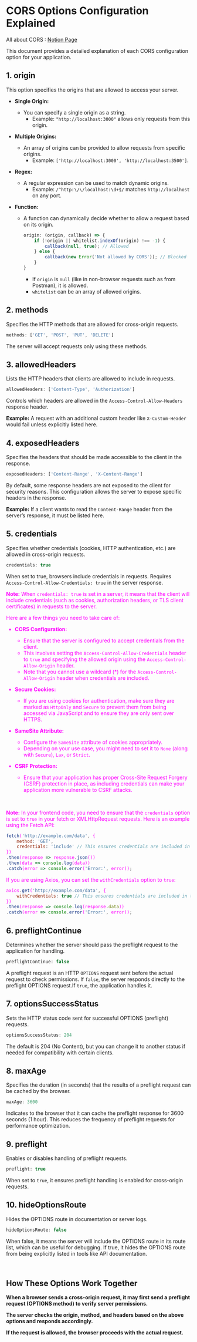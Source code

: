# CORS Options Configuration Explained

All about CORS : [Notion Page](https://www.notion.so/Backend-15ccbc454e38805bb14af0f46d3fe15a?pvs=4#15ccbc454e38803aa7c0f352b7952e7b)

This document provides a detailed explanation of each CORS configuration option for your application.

## **1. origin**

This option specifies the origins that are allowed to access your server.

* **Single Origin:**

   - You can specify a single origin as a string.
     - Example: `"http://localhost:3000"` allows only requests from this origin.

* **Multiple Origins:**

   - An array of origins can be provided to allow requests from specific origins.
     - Example: `['http://localhost:3000', 'http://localhost:3500']`.

* **Regex:**

   - A regular expression can be used to match dynamic origins.
     - Example: `/^http:\/\/localhost:\d+$/` matches `http://localhost` on any port.

* **Function:**

   - A function can dynamically decide whether to allow a request based on its origin.

     ```javascript
     origin: (origin, callback) => {
         if (!origin || whitelist.indexOf(origin) !== -1) {
             callback(null, true); // Allowed
         } else {
             callback(new Error('Not allowed by CORS')); // Blocked
         }
     }
     ```

     - If `origin` is `null` (like in non-browser requests such as from Postman), it is allowed.
     - `whitelist` can be an array of allowed origins.


## **2. methods**

Specifies the HTTP methods that are allowed for cross-origin requests.

```javascript
methods: ['GET', 'POST', 'PUT', 'DELETE']
```
The server will accept requests only using these methods.


## **3. allowedHeaders**

Lists the HTTP headers that clients are allowed to include in requests.

```javascript
allowedHeaders: ['Content-Type', 'Authorization']
```

Controls which headers are allowed in the `Access-Control-Allow-Headers` response header.

**Example:** A request with an additional custom header like `X-Custom-Header` would fail unless explicitly listed here.


## **4. exposedHeaders**

Specifies the headers that should be made accessible to the client in the response.

```javascript
exposedHeaders: ['Content-Range', 'X-Content-Range']
```
By default, some response headers are not exposed to the client for security reasons.
This configuration allows the server to expose specific headers in the response.

**Example:** If a client wants to read the `Content-Range` header from the server’s response, it must be listed here.


## **5. credentials**

Specifies whether credentials (cookies, HTTP authentication, etc.) are allowed in cross-origin requests.

```javascript
credentials: true
```

When set to true, browsers include credentials in requests.
Requires `Access-Control-Allow-Credentials: true` in the server response.

<span style="color:magenta">

**Note:** When `credentials: true` is set in a server, it means that the client will include credentials (such as cookies, authorization headers, or TLS client certificates) in requests to the server.

Here are a few things you need to take care of:

* **CORS Configuration:**
    * Ensure that the server is configured to accept credentials from the client. 
    * This involves setting the `Access-Control-Allow-Credentials` header to `true` and specifying the allowed origin using the `Access-Control-Allow-Origin` header. 
    * Note that you cannot use a wildcard (*) for the `Access-Control-Allow-Origin` header when credentials are included.

* **Secure Cookies:**
    * If you are using cookies for authentication, make sure they are marked as `HttpOnly` and `Secure` to prevent them from being accessed via JavaScript and to ensure they are only sent over HTTPS.

* **SameSite Attribute:**
    * Configure the `SameSite` attribute of cookies appropriately. 
    * Depending on your use case, you might need to set it to `None` (along with `Secure`), `Lax`, or `Strict`.

* **CSRF Protection:**
    * Ensure that your application has proper Cross-Site Request Forgery (CSRF) protection in place, as including credentials can make your application more vulnerable to CSRF attacks.

<br>

**Note:** In your frontend code, you need to ensure that the `credentials` option is set to `true` in your fetch or XMLHttpRequest requests. Here is an example using the Fetch API:

```javascript
fetch('http://example.com/data', {
    method: 'GET',
    credentials: 'include' // This ensures credentials are included in the request
})
.then(response => response.json())
.then(data => console.log(data))
.catch(error => console.error('Error:', error));
```

If you are using Axios, you can set the `withCredentials` option to `true`:

```javascript
axios.get('http://example.com/data', {
    withCredentials: true // This ensures credentials are included in the request
})
.then(response => console.log(response.data))
.catch(error => console.error('Error:', error));
```
</span>


## **6. preflightContinue**

Determines whether the server should pass the preflight request to the application for handling.

```javascript
preflightContinue: false
```
A preflight request is an HTTP `OPTIONS` request sent before the actual request to check permissions.
If `false`, the server responds directly to the preflight OPTIONS request.If `true`, the application handles it.


## **7. optionsSuccessStatus**

Sets the HTTP status code sent for successful OPTIONS (preflight) requests.

```javascript
optionsSuccessStatus: 204
```

The default is 204 (No Content), but you can change it to another status if needed for compatibility with certain clients.


## **8. maxAge**

Specifies the duration (in seconds) that the results of a preflight request can be cached by the browser.

```javascript
maxAge: 3600
```
Indicates to the browser that it can cache the preflight response for 3600 seconds (1 hour). This reduces the frequency of preflight requests for performance optimization.


## **9. preflight**

Enables or disables handling of preflight requests.

```javascript
preflight: true
```

When set to `true`, it ensures preflight handling is enabled for cross-origin requests.


## **10. hideOptionsRoute**

Hides the OPTIONS route in documentation or server logs.

```javascript
hideOptionsRoute: false
```

When false, it means the server will include the OPTIONS route in its route list, which can be useful for debugging.
If true, it hides the OPTIONS route from being explicitly listed in tools like API documentation.


<br>

## **How These Options Work Together**

**When a browser sends a cross-origin request, it may first send a preflight request (OPTIONS method) to verify server permissions.**

**The server checks the origin, method, and headers based on the above options and responds accordingly.**

**If the request is allowed, the browser proceeds with the actual request.**